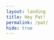 ```yaml
---
layout: landing
title: Hey Pat!
permalink: /pat/
hide: true
---
```


<script type="text/javascript" src="https://secure.jotform.us/jsform/52634953572159"></script>